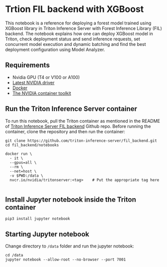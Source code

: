 # Trtion FIL backend with XGBoost

This notebook is a reference for deploying a forest model trained using XGBoost library in Triton Inference Server with Forest Inference Library (FIL) backend. The notebook explains how one can deploy XGBoost model in Triton, check deployment status and send inference requests, set concurrent model execution and dynamic batching and find the best deployment configuration using Model Analyzer.

## Requirements
* Nvidia GPU (T4 or V100 or A100)
* [Latest NVIDIA driver](https://docs.nvidia.com/datacenter/tesla/tesla-installation-notes/index.html)
* [Docker](https://docs.docker.com/get-docker/)
* [The NVIDIA container toolkit](https://docs.nvidia.com/datacenter/cloud-native/container-toolkit/install-guide.html#docker)

## Run the Triton Inference Server container 

To run this notebook, pull the Triton container as mentioned in the README of [Triton Inference Server FIL backend](https://github.com/triton-inference-server/fil_backend) Github repo. Before running the container, clone the repository and then run the container:

```
git clone https://github.com/triton-inference-server/fil_backend.git
cd fil_backend/notebooks

docker run \
  - it \
  --gpus=all \
  --rm \
  --net=host \
  -v $PWD:/data \
  nvcr.io/nvidia/tritonserver:<tag>    # Put the appropriate tag here
  
```

## Install Jupyter notebook inside the Triton container
```
pip3 install jupyter notebook
```

## Starting Jupyter notebook
Change directory to `/data` folder and run the jupyter notebook:
```
cd /data
jupyter notebook --allow-root --no-browser --port 7001
```
